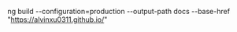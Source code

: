 ng build --configuration=production --output-path docs --base-href "https://alvinxu0311.github.io/"
